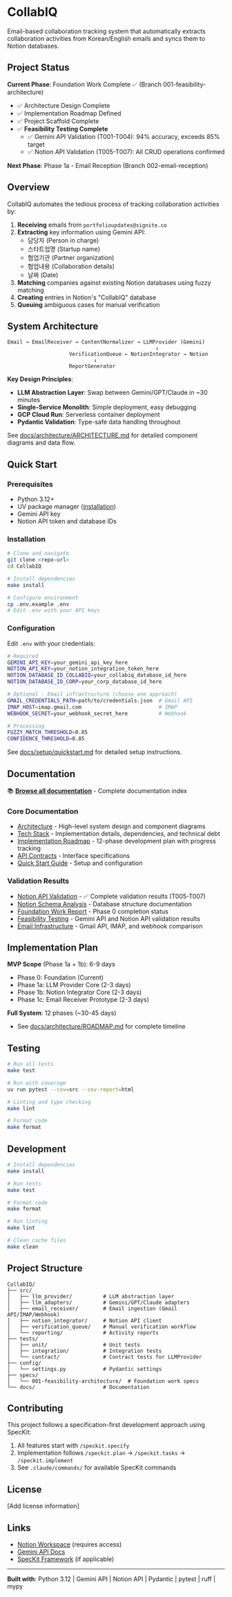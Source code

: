 # CollabIQ

Email-based collaboration tracking system that automatically extracts collaboration activities from Korean/English emails and syncs them to Notion databases.

## Project Status

**Current Phase**: Foundation Work Complete ✅ (Branch 001-feasibility-architecture)
- ✅ Architecture Design Complete
- ✅ Implementation Roadmap Defined
- ✅ Project Scaffold Complete
- ✅ **Feasibility Testing Complete**
  - ✅ Gemini API Validation (T001-T004): 94% accuracy, exceeds 85% target
  - ✅ Notion API Validation (T005-T007): All CRUD operations confirmed

**Next Phase**: Phase 1a - Email Reception (Branch 002-email-reception)

## Overview

CollabIQ automates the tedious process of tracking collaboration activities by:
1. **Receiving** emails from `portfolioupdates@signite.co`
2. **Extracting** key information using Gemini API:
   - 담당자 (Person in charge)
   - 스타트업명 (Startup name)
   - 협업기관 (Partner organization)
   - 협업내용 (Collaboration details)
   - 날짜 (Date)
3. **Matching** companies against existing Notion databases using fuzzy matching
4. **Creating** entries in Notion's "CollabIQ" database
5. **Queuing** ambiguous cases for manual verification

## System Architecture

```
Email → EmailReceiver → ContentNormalizer → LLMProvider (Gemini)
                                                ↓
                    VerificationQueue ← NotionIntegrator → Notion
                            ↓
                    ReportGenerator
```

**Key Design Principles**:
- **LLM Abstraction Layer**: Swap between Gemini/GPT/Claude in ~30 minutes
- **Single-Service Monolith**: Simple deployment, easy debugging
- **GCP Cloud Run**: Serverless container deployment
- **Pydantic Validation**: Type-safe data handling throughout

See [docs/architecture/ARCHITECTURE.md](docs/architecture/ARCHITECTURE.md) for detailed component diagrams and data flow.

## Quick Start

### Prerequisites
- Python 3.12+
- UV package manager ([installation](https://github.com/astral-sh/uv))
- Gemini API key
- Notion API token and database IDs

### Installation

```bash
# Clone and navigate
git clone <repo-url>
cd CollabIQ

# Install dependencies
make install

# Configure environment
cp .env.example .env
# Edit .env with your API keys
```

### Configuration

Edit `.env` with your credentials:

```bash
# Required
GEMINI_API_KEY=your_gemini_api_key_here
NOTION_API_KEY=your_notion_integration_token_here
NOTION_DATABASE_ID_COLLABIQ=your_collabiq_database_id_here
NOTION_DATABASE_ID_CORP=your_corp_database_id_here

# Optional - Email infrastructure (choose one approach)
GMAIL_CREDENTIALS_PATH=path/to/credentials.json  # Gmail API
IMAP_HOST=imap.gmail.com                         # IMAP
WEBHOOK_SECRET=your_webhook_secret_here          # Webhook

# Processing
FUZZY_MATCH_THRESHOLD=0.85
CONFIDENCE_THRESHOLD=0.85
```

See [docs/setup/quickstart.md](docs/setup/quickstart.md) for detailed setup instructions.

## Documentation

📚 **[Browse all documentation](docs/README.md)** - Complete documentation index

### Core Documentation
- [Architecture](docs/architecture/ARCHITECTURE.md) - High-level system design and component diagrams
- [Tech Stack](docs/architecture/TECHSTACK.md) - Implementation details, dependencies, and technical debt
- [Implementation Roadmap](docs/architecture/ROADMAP.md) - 12-phase development plan with progress tracking
- [API Contracts](docs/architecture/API_CONTRACTS.md) - Interface specifications
- [Quick Start Guide](docs/setup/quickstart.md) - Setup and configuration

### Validation Results
- [Notion API Validation](docs/validation/NOTION_API_VALIDATION.md) - ✅ Complete validation results (T005-T007)
- [Notion Schema Analysis](docs/validation/NOTION_SCHEMA_ANALYSIS.md) - Database structure documentation
- [Foundation Work Report](docs/validation/FOUNDATION_WORK_REPORT.md) - Phase 0 completion status
- [Feasibility Testing](docs/validation/FEASIBILITY_TESTING.md) - Gemini API and Notion API validation results
- [Email Infrastructure](docs/validation/EMAIL_INFRASTRUCTURE.md) - Gmail API, IMAP, and webhook comparison

## Implementation Plan

**MVP Scope** (Phase 1a + 1b): 6-9 days
- Phase 0: Foundation (Current)
- Phase 1a: LLM Provider Core (2-3 days)
- Phase 1b: Notion Integrator Core (2-3 days)
- Phase 1c: Email Receiver Prototype (2-3 days)

**Full System**: 12 phases (~30-45 days)
- See [docs/architecture/ROADMAP.md](docs/architecture/ROADMAP.md) for complete timeline

## Testing

```bash
# Run all tests
make test

# Run with coverage
uv run pytest --cov=src --cov-report=html

# Linting and type checking
make lint

# Format code
make format
```

## Development

```bash
# Install dependencies
make install

# Run tests
make test

# Format code
make format

# Run linting
make lint

# Clean cache files
make clean
```

## Project Structure

```
CollabIQ/
├── src/
│   ├── llm_provider/          # LLM abstraction layer
│   ├── llm_adapters/          # Gemini/GPT/Claude adapters
│   ├── email_receiver/        # Email ingestion (Gmail API/IMAP/Webhook)
│   ├── notion_integrator/     # Notion API client
│   ├── verification_queue/    # Manual verification workflow
│   └── reporting/             # Activity reports
├── tests/
│   ├── unit/                  # Unit tests
│   ├── integration/           # Integration tests
│   └── contract/              # Contract tests for LLMProvider
├── config/
│   └── settings.py            # Pydantic settings
├── specs/
│   └── 001-feasibility-architecture/  # Foundation work specs
└── docs/                      # Documentation

```

## Contributing

This project follows a specification-first development approach using SpecKit:

1. All features start with `/speckit.specify`
2. Implementation follows `/speckit.plan` → `/speckit.tasks` → `/speckit.implement`
3. See `.claude/commands/` for available SpecKit commands

## License

[Add license information]

## Links

- [Notion Workspace](https://www.notion.so/signite) (requires access)
- [Gemini API Docs](https://ai.google.dev/docs)
- [SpecKit Framework](https://github.com/joshmu/speckit) (if applicable)

---

**Built with**: Python 3.12 | Gemini API | Notion API | Pydantic | pytest | ruff | mypy
